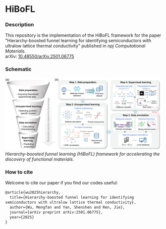 # HiBoFL
### Description
This repository is the implementation of the HiBoFL framework for the paper "Hierarchy-boosted funnel learning for identifying semiconductors with ultralow lattice thermal conductivity" published in *npj Computational Materials*.  
arXiv: [10.48550/arXiv.2501.06775](https://arxiv.org/abs/2501.06775)

### Schematic
![image](https://github.com/mf-wu/HiBoFL/blob/main/figure/Fig1.png)
*Hierarchy-boosted funnel learning (HiBoFL) framework for accelerating the discovery of functional materials.*

### How to cite
Welcome to cite our paper if you find our codes useful:
```
@article{wu2025hierarchy,
  title={Hierarchy-boosted funnel learning for identifying semiconductors with ultralow lattice thermal conductivity},
  author={Wu, Mengfan and Yan, Shenshen and Ren, Jie},
  journal={arXiv preprint arXiv:2501.06775},
  year={2025}
}
```
